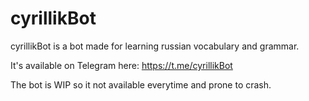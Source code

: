 # cyrillikBot

cyrillikBot is a bot made for learning russian vocabulary and grammar.

It's available on Telegram here: https://t.me/cyrillikBot

The bot is WIP so it not available everytime and prone to crash.
